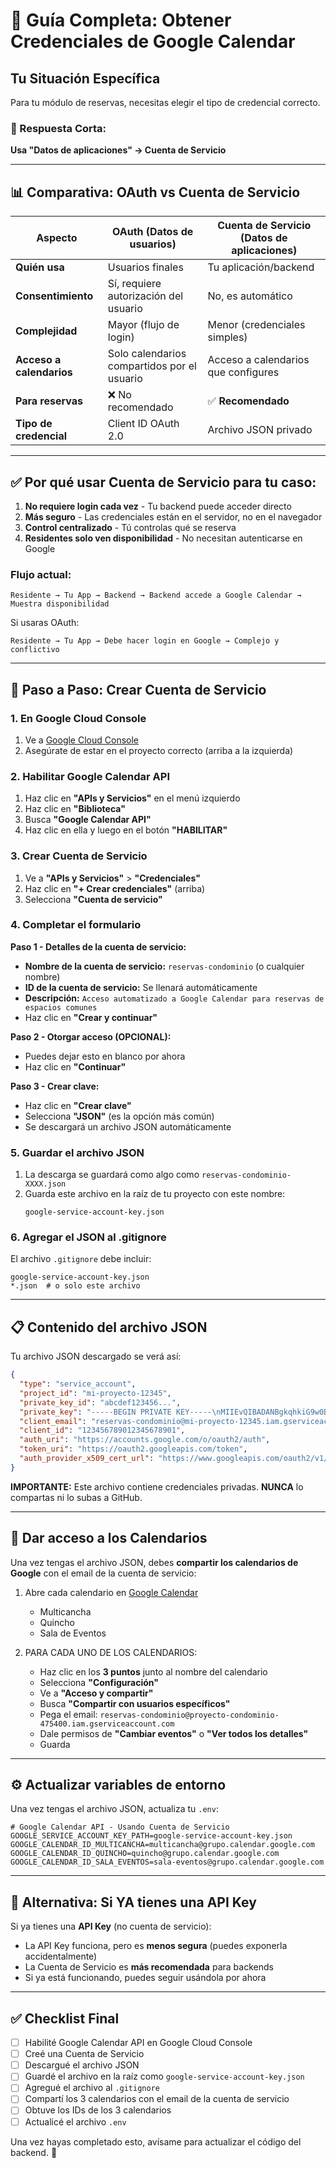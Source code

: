 # 🔑 Guía Completa: Obtener Credenciales de Google Calendar

## Tu Situación Específica

Para tu módulo de reservas, necesitas elegir el tipo de credencial correcto.

### 🎯 Respuesta Corta:
**Usa "Datos de aplicaciones" → Cuenta de Servicio**

---

## 📊 Comparativa: OAuth vs Cuenta de Servicio

| Aspecto | OAuth (Datos de usuarios) | Cuenta de Servicio (Datos de aplicaciones) |
|--------|---------------------------|---------------------------------------------|
| **Quién usa** | Usuarios finales | Tu aplicación/backend |
| **Consentimiento** | Sí, requiere autorización del usuario | No, es automático |
| **Complejidad** | Mayor (flujo de login) | Menor (credenciales simples) |
| **Acceso a calendarios** | Solo calendarios compartidos por el usuario | Acceso a calendarios que configures |
| **Para reservas** | ❌ No recomendado | ✅ **Recomendado** |
| **Tipo de credencial** | Client ID OAuth 2.0 | Archivo JSON privado |

---

## ✅ Por qué usar Cuenta de Servicio para tu caso:

1. **No requiere login cada vez** - Tu backend puede acceder directo
2. **Más seguro** - Las credenciales están en el servidor, no en el navegador
3. **Control centralizado** - Tú controlas qué se reserva
4. **Residentes solo ven disponibilidad** - No necesitan autenticarse en Google

### Flujo actual:
```
Residente → Tu App → Backend → Backend accede a Google Calendar → Muestra disponibilidad
```

Si usaras OAuth:
```
Residente → Tu App → Debe hacer login en Google → Complejo y conflictivo
```

---

## 🚀 Paso a Paso: Crear Cuenta de Servicio

### 1. En Google Cloud Console

1. Ve a [Google Cloud Console](https://console.cloud.google.com/)
2. Asegúrate de estar en el proyecto correcto (arriba a la izquierda)

### 2. Habilitar Google Calendar API

1. Haz clic en **"APIs y Servicios"** en el menú izquierdo
2. Haz clic en **"Biblioteca"**
3. Busca **"Google Calendar API"**
4. Haz clic en ella y luego en el botón **"HABILITAR"**

### 3. Crear Cuenta de Servicio

1. Ve a **"APIs y Servicios"** > **"Credenciales"**
2. Haz clic en **"+ Crear credenciales"** (arriba)
3. Selecciona **"Cuenta de servicio"**

### 4. Completar el formulario

**Paso 1 - Detalles de la cuenta de servicio:**
- **Nombre de la cuenta de servicio:** `reservas-condominio` (o cualquier nombre)
- **ID de la cuenta de servicio:** Se llenará automáticamente
- **Descripción:** `Acceso automatizado a Google Calendar para reservas de espacios comunes`
- Haz clic en **"Crear y continuar"**

**Paso 2 - Otorgar acceso (OPCIONAL):**
- Puedes dejar esto en blanco por ahora
- Haz clic en **"Continuar"**

**Paso 3 - Crear clave:**
- Haz clic en **"Crear clave"**
- Selecciona **"JSON"** (es la opción más común)
- Se descargará un archivo JSON automáticamente

### 5. Guardar el archivo JSON

1. La descarga se guardará como algo como `reservas-condominio-XXXX.json`
2. Guarda este archivo en la raíz de tu proyecto con este nombre:
   ```
   google-service-account-key.json
   ```

### 6. Agregar el JSON al .gitignore

El archivo `.gitignore` debe incluir:
```
google-service-account-key.json
*.json  # o solo este archivo
```

---

## 📋 Contenido del archivo JSON

Tu archivo JSON descargado se verá así:

```json
{
  "type": "service_account",
  "project_id": "mi-proyecto-12345",
  "private_key_id": "abcdef123456...",
  "private_key": "-----BEGIN PRIVATE KEY-----\nMIIEvQIBADANBgkqhkiG9w0BAQEFAASCBKcwggSjAgEAAoIBAQC7...\n-----END PRIVATE KEY-----\n",
  "client_email": "reservas-condominio@mi-proyecto-12345.iam.gserviceaccount.com",
  "client_id": "123456789012345678901",
  "auth_uri": "https://accounts.google.com/o/oauth2/auth",
  "token_uri": "https://oauth2.googleapis.com/token",
  "auth_provider_x509_cert_url": "https://www.googleapis.com/oauth2/v1/certs"
}
```

**IMPORTANTE:** Este archivo contiene credenciales privadas. **NUNCA** lo compartas ni lo subas a GitHub.

---

## 🔗 Dar acceso a los Calendarios

Una vez tengas el archivo JSON, debes **compartir los calendarios de Google** con el email de la cuenta de servicio:

1. Abre cada calendario en [Google Calendar](https://calendar.google.com/)
   - Multicancha
   - Quincho
   - Sala de Eventos

2. PARA CADA UNO DE LOS CALENDARIOS:
   - Haz clic en los **3 puntos** junto al nombre del calendario
   - Selecciona **"Configuración"**
   - Ve a **"Acceso y compartir"**
   - Busca **"Compartir con usuarios específicos"**
   - Pega el email: `reservas-condominio@proyecto-condominio-475400.iam.gserviceaccount.com`
   - Dale permisos de **"Cambiar eventos"** o **"Ver todos los detalles"**
   - Guarda

---

## ⚙️ Actualizar variables de entorno

Una vez tengas el archivo JSON, actualiza tu `.env`:

```env
# Google Calendar API - Usando Cuenta de Servicio
GOOGLE_SERVICE_ACCOUNT_KEY_PATH=google-service-account-key.json
GOOGLE_CALENDAR_ID_MULTICANCHA=multicancha@grupo.calendar.google.com
GOOGLE_CALENDAR_ID_QUINCHO=quincho@grupo.calendar.google.com
GOOGLE_CALENDAR_ID_SALA_EVENTOS=sala-eventos@grupo.calendar.google.com
```

---

## 🔄 Alternativa: Si YA tienes una API Key

Si ya tienes una **API Key** (no cuenta de servicio):

- La API Key funciona, pero es **menos segura** (puedes exponerla accidentalmente)
- La Cuenta de Servicio es **más recomendada** para backends
- Si ya está funcionando, puedes seguir usándola por ahora

---

## ✅ Checklist Final

- [ ] Habilité Google Calendar API en Google Cloud Console
- [ ] Creé una Cuenta de Servicio
- [ ] Descargué el archivo JSON
- [ ] Guardé el archivo en la raíz como `google-service-account-key.json`
- [ ] Agregué el archivo al `.gitignore`
- [ ] Compartí los 3 calendarios con el email de la cuenta de servicio
- [ ] Obtuve los IDs de los 3 calendarios
- [ ] Actualicé el archivo `.env`

Una vez hayas completado esto, avísame para actualizar el código del backend. 🚀
